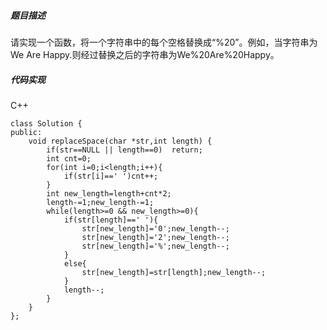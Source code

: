 ##### 题目描述
请实现一个函数，将一个字符串中的每个空格替换成“%20”。例如，当字符串为We Are Happy.则经过替换之后的字符串为We%20Are%20Happy。

##### 代码实现
C++
```
class Solution {
public:
	void replaceSpace(char *str,int length) {
        if(str==NULL || length==0)  return;
        int cnt=0;
        for(int i=0;i<length;i++){
            if(str[i]==' ')cnt++;
        }
        int new_length=length+cnt*2;
        length-=1;new_length-=1;
        while(length>=0 && new_length>=0){
            if(str[length]==' '){
                str[new_length]='0';new_length--;
                str[new_length]='2';new_length--;
                str[new_length]='%';new_length--;
            }
            else{
                str[new_length]=str[length];new_length--;
            }
            length--;
        }
	}
};
```


